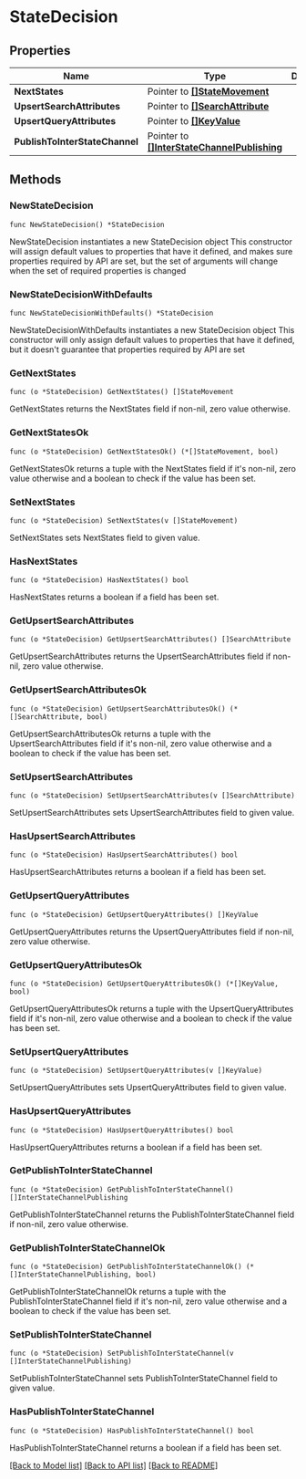 # StateDecision

## Properties

Name | Type | Description | Notes
------------ | ------------- | ------------- | -------------
**NextStates** | Pointer to [**[]StateMovement**](StateMovement.md) |  | [optional] 
**UpsertSearchAttributes** | Pointer to [**[]SearchAttribute**](SearchAttribute.md) |  | [optional] 
**UpsertQueryAttributes** | Pointer to [**[]KeyValue**](KeyValue.md) |  | [optional] 
**PublishToInterStateChannel** | Pointer to [**[]InterStateChannelPublishing**](InterStateChannelPublishing.md) |  | [optional] 

## Methods

### NewStateDecision

`func NewStateDecision() *StateDecision`

NewStateDecision instantiates a new StateDecision object
This constructor will assign default values to properties that have it defined,
and makes sure properties required by API are set, but the set of arguments
will change when the set of required properties is changed

### NewStateDecisionWithDefaults

`func NewStateDecisionWithDefaults() *StateDecision`

NewStateDecisionWithDefaults instantiates a new StateDecision object
This constructor will only assign default values to properties that have it defined,
but it doesn't guarantee that properties required by API are set

### GetNextStates

`func (o *StateDecision) GetNextStates() []StateMovement`

GetNextStates returns the NextStates field if non-nil, zero value otherwise.

### GetNextStatesOk

`func (o *StateDecision) GetNextStatesOk() (*[]StateMovement, bool)`

GetNextStatesOk returns a tuple with the NextStates field if it's non-nil, zero value otherwise
and a boolean to check if the value has been set.

### SetNextStates

`func (o *StateDecision) SetNextStates(v []StateMovement)`

SetNextStates sets NextStates field to given value.

### HasNextStates

`func (o *StateDecision) HasNextStates() bool`

HasNextStates returns a boolean if a field has been set.

### GetUpsertSearchAttributes

`func (o *StateDecision) GetUpsertSearchAttributes() []SearchAttribute`

GetUpsertSearchAttributes returns the UpsertSearchAttributes field if non-nil, zero value otherwise.

### GetUpsertSearchAttributesOk

`func (o *StateDecision) GetUpsertSearchAttributesOk() (*[]SearchAttribute, bool)`

GetUpsertSearchAttributesOk returns a tuple with the UpsertSearchAttributes field if it's non-nil, zero value otherwise
and a boolean to check if the value has been set.

### SetUpsertSearchAttributes

`func (o *StateDecision) SetUpsertSearchAttributes(v []SearchAttribute)`

SetUpsertSearchAttributes sets UpsertSearchAttributes field to given value.

### HasUpsertSearchAttributes

`func (o *StateDecision) HasUpsertSearchAttributes() bool`

HasUpsertSearchAttributes returns a boolean if a field has been set.

### GetUpsertQueryAttributes

`func (o *StateDecision) GetUpsertQueryAttributes() []KeyValue`

GetUpsertQueryAttributes returns the UpsertQueryAttributes field if non-nil, zero value otherwise.

### GetUpsertQueryAttributesOk

`func (o *StateDecision) GetUpsertQueryAttributesOk() (*[]KeyValue, bool)`

GetUpsertQueryAttributesOk returns a tuple with the UpsertQueryAttributes field if it's non-nil, zero value otherwise
and a boolean to check if the value has been set.

### SetUpsertQueryAttributes

`func (o *StateDecision) SetUpsertQueryAttributes(v []KeyValue)`

SetUpsertQueryAttributes sets UpsertQueryAttributes field to given value.

### HasUpsertQueryAttributes

`func (o *StateDecision) HasUpsertQueryAttributes() bool`

HasUpsertQueryAttributes returns a boolean if a field has been set.

### GetPublishToInterStateChannel

`func (o *StateDecision) GetPublishToInterStateChannel() []InterStateChannelPublishing`

GetPublishToInterStateChannel returns the PublishToInterStateChannel field if non-nil, zero value otherwise.

### GetPublishToInterStateChannelOk

`func (o *StateDecision) GetPublishToInterStateChannelOk() (*[]InterStateChannelPublishing, bool)`

GetPublishToInterStateChannelOk returns a tuple with the PublishToInterStateChannel field if it's non-nil, zero value otherwise
and a boolean to check if the value has been set.

### SetPublishToInterStateChannel

`func (o *StateDecision) SetPublishToInterStateChannel(v []InterStateChannelPublishing)`

SetPublishToInterStateChannel sets PublishToInterStateChannel field to given value.

### HasPublishToInterStateChannel

`func (o *StateDecision) HasPublishToInterStateChannel() bool`

HasPublishToInterStateChannel returns a boolean if a field has been set.


[[Back to Model list]](../README.md#documentation-for-models) [[Back to API list]](../README.md#documentation-for-api-endpoints) [[Back to README]](../README.md)


